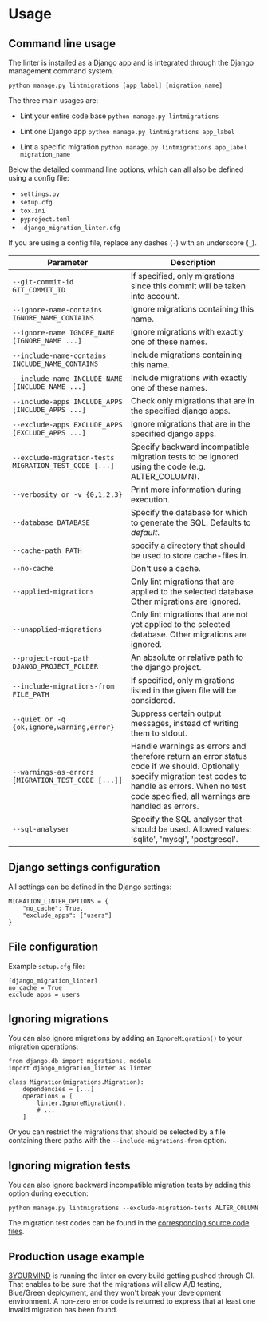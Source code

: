 # Usage

## Command line usage

The linter is installed as a Django app and is integrated through the Django management command system.

`python manage.py lintmigrations [app_label] [migration_name]`

The three main usages are:

* Lint your entire code base
`python manage.py lintmigrations`

* Lint one Django app
`python manage.py lintmigrations app_label`

* Lint a specific migration
`python manage.py lintmigrations app_label migration_name`

Below the detailed command line options, which can all also be defined using a config file:
- `settings.py`
- `setup.cfg`
- `tox.ini`
- `pyproject.toml`
- `.django_migration_linter.cfg`

If you are using a config file, replace any dashes (`-`) with an underscore (`_`).

| Parameter                                             | Description                                                                                                                                                                                                     |
|-------------------------------------------------------|-----------------------------------------------------------------------------------------------------------------------------------------------------------------------------------------------------------------|
| `--git-commit-id GIT_COMMIT_ID`                       | If specified, only migrations since this commit will be taken into account.                                                                                                                                     |
| `--ignore-name-contains IGNORE_NAME_CONTAINS`         | Ignore migrations containing this name.                                                                                                                                                                         |
| `--ignore-name IGNORE_NAME [IGNORE_NAME ...]`         | Ignore migrations with exactly one of these names.                                                                                                                                                              |
| `--include-name-contains INCLUDE_NAME_CONTAINS`       | Include migrations containing this name.                                                                                                                                                                        |
| `--include-name INCLUDE_NAME [INCLUDE_NAME ...]`      | Include migrations with exactly one of these names.                                                                                                                                                             |
| `--include-apps INCLUDE_APPS [INCLUDE_APPS ...]`      | Check only migrations that are in the specified django apps.                                                                                                                                                    |
| `--exclude-apps EXCLUDE_APPS [EXCLUDE_APPS ...]`      | Ignore migrations that are in the specified django apps.                                                                                                                                                        |
| `--exclude-migration-tests MIGRATION_TEST_CODE [...]` | Specify backward incompatible migration tests to be ignored using the code (e.g. ALTER_COLUMN).                                                                                                                 |
| `--verbosity or -v {0,1,2,3}`                         | Print more information during execution.                                                                                                                                                                        |
| `--database DATABASE`                                 | Specify the database for which to generate the SQL. Defaults to *default*.                                                                                                                                      |
| `--cache-path PATH`                                   | specify a directory that should be used to store cache-files in.                                                                                                                                                |
| `--no-cache`                                          | Don't use a cache.                                                                                                                                                                                              |
| `--applied-migrations`                                | Only lint migrations that are applied to the selected database. Other migrations are ignored.                                                                                                                   |
| `--unapplied-migrations`                              | Only lint migrations that are not yet applied to the selected database. Other migrations are ignored.                                                                                                           |
| `--project-root-path DJANGO_PROJECT_FOLDER`           | An absolute or relative path to the django project.                                                                                                                                                             |
| `--include-migrations-from FILE_PATH`                 | If specified, only migrations listed in the given file will be considered.                                                                                                                                      |
| `--quiet or -q {ok,ignore,warning,error}`             | Suppress certain output messages, instead of writing them to stdout.                                                                                                                                            |
| `--warnings-as-errors [MIGRATION_TEST_CODE [...]]`    | Handle warnings as errors and therefore return an error status code if we should. Optionally specify migration test codes to handle as errors. When no test code specified, all warnings are handled as errors. |
| `--sql-analyser`                                      | Specify the SQL analyser that should be used. Allowed values: 'sqlite', 'mysql', 'postgresql'.                                                                                                                  |

## Django settings configuration

All settings can be defined in the Django settings:

```
MIGRATION_LINTER_OPTIONS = {
    "no_cache": True,
    "exclude_apps": ["users"]
}
```

## File configuration

Example `setup.cfg` file:

```
[django_migration_linter]
no_cache = True
exclude_apps = users
```

## Ignoring migrations

You can also ignore migrations by adding an `IgnoreMigration()` to your migration operations:
```
from django.db import migrations, models
import django_migration_linter as linter

class Migration(migrations.Migration):
    dependencies = [...]
    operations = [
        linter.IgnoreMigration(),
        # ...
    ]
```

Or you can restrict the migrations that should be selected by a file containing there paths with the `--include-migrations-from` option.

## Ignoring migration tests

You can also ignore backward incompatible migration tests by adding this option during execution:

`python manage.py lintmigrations --exclude-migration-tests ALTER_COLUMN`

The migration test codes can be found in the [corresponding source code files](../django_migration_linter/sql_analyser/base.py).

## Production usage example

[3YOURMIND](https://www.3yourmind.com/) is running the linter on every build getting pushed through CI.
That enables to be sure that the migrations will allow A/B testing, Blue/Green deployment, and they won't break your development environment.
A non-zero error code is returned to express that at least one invalid migration has been found.
